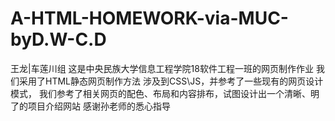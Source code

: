 # A-HTML-HOMEWORK-via-MUC-byD.W-C.D
王龙|车莲川组
这是中央民族大学信息工程学院18软件工程一班的网页制作作业
我们采用了HTML静态网页制作方法
涉及到CSS\JS，并参考了一些现有的网页设计模式，
我们参考了相关网页的配色、布局和内容排布，试图设计出一个清晰、明了的项目介绍网站
感谢孙老师的悉心指导
